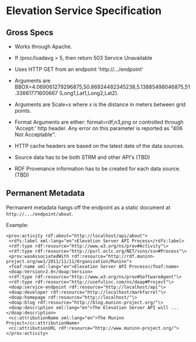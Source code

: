 # Elevation Service Specification

## Gross Specs

* Works through Apache.
* If /proc/loadavg > 5, then return 503 Service Unavailable
* Uses HTTP GET from an endpoint 'http://.../endpoint'

* Arguments are BBOX=4.069061279296875,50.86924482345238,5.13885498046875,51.33661771600667 (Long1,Lat1,Long2,Lat2).
* Arguments are Scale=x where x is the distance in meters between grid points.
* Format Arguments are either: format=rdf,n3,png or controlled through 'Accept:' http header. Any error on this parameter is reported as "406 Not Acceptable".
* HTTP cache headers are based on the latest date of the data sources.
* Source data has to be both STRM and other API's (TBD)
* RDF Provenance information has to be created for each data source. (TBD)

## Permanent Metadata

Permanent metadata hangs off the endpoint as a static document at ```http://.../endpoint/about```.

Example:

```RDF/XML
<prov:activity rdf:about="http://localhost/api/about">
 <rdfs:label xml:lang="en">Elevation Server API Process</rdfs:label>
 <rdf:type rdf:resource="http://www.w3.org/ns/prov#Activity"\>
 <rdf:type rdf:resource="http://purl.oclc.org/NET/ssnx/ssn#Process"\>       
 <prov:wasAssociatedWith rdf:resource="http://rdf.muninn-project.org/ww1/2011/11/11/Organization/Muninn">
 <foaf:name xml:lang="en">Elevation Server API Process</foaf:name>
 <doap:Version>2.0</doap:Version>
 <rdf:type rdf:resource="http://www.w3.org/ns/prov#SoftwareAgent"\>        
 <rdf:type rdf:resource="http://usefulinc.com/ns/doap#Project"\>        
 <doap:service-endpoint rdf:resource="http://localhost/api"\>                             
 <doap:developer rdf:resource="http://localhost/markfarrel"\>
 <doap:homepage rdf:resource="http://localhost/"\>                                        
 <doap:blog rdf:resource="http://blog.muninn-project.org/"\>        
 <doap:description xml:lang="en">The Elevation Server API will ...</doap:description>
 <cc:attributionName xml:lang="en">The Muninn Project</cc:attributionName>
 <cc:attributionURL rdf:resource="http://www.muninn-project.org/">        
</prov:activity>
```
